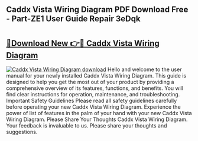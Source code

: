 ## Caddx Vista Wiring Diagram PDF Download Free - Part-ZE1 User Guide Repair 3eDqk

# <h2><a href="http://dfncec.blite.top/?on=Caddx+Vista+Wiring+Diagram">🔗Download New 👉🔴 Caddx Vista Wiring Diagram</a></h2>

[![Caddx Vista Wiring Diagram download](https://i.imgur.com/lujVjoI.png)](http://dfncec.blite.top/?on=Caddx+Vista+Wiring+Diagram)
Hello and welcome to the user manual for your newly installed Caddx Vista Wiring Diagram. This guide is designed to help you get the most out of your product by providing a comprehensive overview of its features, functions, and benefits. You will find clear instructions for operation, maintenance, and troubleshooting. Important Safety Guidelines Please read all safety guidelines carefully before operating your new Caddx Vista Wiring Diagram. Experience the power of list of features in the palm of your hand with your new Caddx Vista Wiring Diagram. Please Share Your Thoughts Caddx Vista Wiring Diagram. Your feedback is invaluable to us. Please share your thoughts and suggestions.
